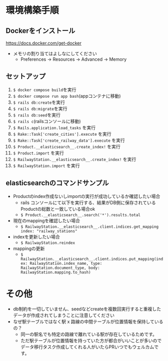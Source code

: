 # 環境構築手順
## Dockerをインストール
https://docs.docker.com/get-docker
- メモリの割り当てはよしなにしてください
  - Preferences → Resources → Advanced → Memory
## セットアップ
1. `$ docker compose build`を実行
1. `$ docker compose run app bash`(appコンテナに移動)
1. `$ rails db:create`を実行
1. `$ rails db:migrate`を実行
1. `$ rails db:seed`を実行
1. `$ rails c`(railsコンソールに移動)
1. `$ Rails.application.load_tasks` を実行
1. `$ Rake::Task['create_cities'].execute` を実行
1. `$ Rake::Task['create_railway_data'].execute` を実行
1. `$ Product.__elasticsearch__.create_index!` を実行
1. `$ Product.import` を実行
1. `$ RailwayStation.__elasticsearch__.create_index!` を実行
1. `$ RailwayStation.import` を実行

## elasticsearchのコマンドサンプル
* Productのindex作成ないしimportの実行が成功しているか確認したい場合
  * rails コンソールにて以下を実行する、結果がDB側に保存されているProductの総数と一致している場合ok
  * `$ Product.__elasticsearch__.search('*').results.total`
* 現在のmappingを確認したい場合
  * `$ RailwayStation.__elasticsearch__.client.indices.get_mapping index: "railway_stations"`
* indexを更新したい場合
  * `$ RailwayStation.reindex`
* mappingの更新
  * `$ RailwayStation.__elasticsearch__.client.indices.put_mapping(index: RailwayStation.index_name, type: RailwayStation.document_type, body: RailwayStation.mapping.to_hash)`

# その他
* db制約を一切していません、seedなどcreateを複数回実行すると重複したデータが作成されてしまうことに注意してください
* なぜ駅テーブルではなく駅 x 路線の中間テーブルが位置情報を保持しているの？
  * 同一の駅名でも特定の路線で離れている駅が存在しているためです。
  * ただ駅テーブルが位置情報を持っていた方が都合がいいことが多いのでデータ移行タスク作成してくれる人がいたらPRいつでもウェルカムです。
